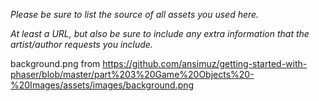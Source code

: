 *Please be sure to list the source of all assets you used here.*

*At least a URL, but also be sure to include any extra information that the artist/author requests you include.*

background.png from https://github.com/ansimuz/getting-started-with-phaser/blob/master/part%203%20Game%20Objects%20-%20Images/assets/images/background.png

